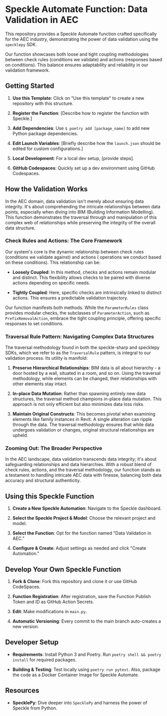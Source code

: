 # Speckle Automate Function: Data Validation in AEC

This repository provides a Speckle Automate function crafted specifically for the AEC industry, demonstrating the power
of data validation using the `specklepy` SDK.

Our function showcases both loose and tight coupling methodologies between check rules (conditions we validate) and
actions (responses based on conditions). This balance ensures adaptability and reliability in our validation framework.

## Getting Started

1. **Use this Template**: Click on "Use this template" to create a new repository with this structure.

2. **Register the Function**: [Describe how to register the function with Speckle.]

3. **Add Dependencies**: Use `$ poetry add [package_name]` to add new Python package dependencies.

4. **Edit Launch Variables**: [Briefly describe how the `launch.json` should be edited for custom configurations.]

5. **Local Development**: For a local dev setup, [provide steps].

6. **GitHub Codespaces**: Quickly set up a dev environment using GitHub Codespaces.

## How the Validation Works

In the AEC domain, data validation isn't merely about ensuring data integrity. It's about comprehending the intricate
relationships between data points, especially when diving into BIM (Building Information Modelling). This function
demonstrates the traversal through and manipulation of this complex web of relationships while preserving the integrity
of the overall data structure.

### Check Rules and Actions: The Core Framework

Our system's core is the dynamic relationship between check rules (conditions we validate against) and actions (
operations we conduct based on these conditions). This relationship can be:

- **Loosely Coupled**: In this method, checks and actions remain modular and distinct. This flexibility allows checks to
  be paired with diverse actions depending on specific needs.

- **Tightly Coupled**: Here, specific checks are intrinsically linked to distinct actions. This ensures a predictable
  validation trajectory.

Our function manifests both methods. While the `ParameterRules` class provides modular checks, the subclasses
of `ParameterAction`, such as `PrefixRemovalAction`, embrace the tight coupling principle, offering specific responses
to set conditions.

### Traversal Rule Pattern: Navigating Complex Data Structures

The traversal methodology found in both the speckle-sharp and specklepy SDKs, which we refer to as the `TraversalRule`
pattern, is integral to our validation process. Its utility is manifold:

1. **Preserve Hierarchical Relationships**: BIM data is all about hierarchy - a door hosted by a wall, situated in a
   room, and so on. Using the traversal methodology, while elements can be changed, their relationships with other
   elements stay intact.

2. **In-place Data Mutation**: Rather than spawning entirely new data structures, the traversal method champions
   in-place data mutation. This approach is not only efficient but also minimizes data loss risks.

3. **Maintain Original Constructs**: This becomes pivotal when examining elements like family instances in Revit. A
   single alteration can ripple through the data. The traversal methodology ensures that while data undergoes validation
   or changes, original structural relationships are upheld.

### Zooming Out: The Broader Perspective

In the AEC landscape, data validation transcends data integrity; it's about safeguarding relationships and data
hierarchies. With a robust blend of check rules, actions, and the traversal methodology, our function stands as a
testament to handling intricate AEC data with finesse, balancing both data accuracy and structural authenticity.

## Using this Speckle Function

1. **Create a New Speckle Automation**: Navigate to the Speckle dashboard.

2. **Select the Speckle Project & Model**: Choose the relevant project and model.

3. **Select the Function**: Opt for the function named "Data Validation in AEC."

4. **Configure & Create**: Adjust settings as needed and click "Create Automation."

## Develop Your Own Speckle Function

1. **Fork & Clone**: Fork this repository and clone it or use GitHub CodeSpaces.

2. **Function Registration**: After registration, save the Function Publish Token and ID as GitHub Action Secrets.

3. **Edit**: Make modifications in `main.py`.

4. **Automatic Versioning**: Every commit to the main branch auto-creates a new version.

## Developer Setup

- **Requirements**: Install Python 3 and Poetry. Run `poetry shell && poetry install` for required packages.

- **Building & Testing**: Test locally using `poetry run pytest`. Also, package the code as a Docker Container Image for
  Speckle Automate.

## Resources

- **SpecklePy**: Dive deeper into `SpecklePy` and harness the power of Speckle from Python.
